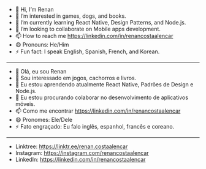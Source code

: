 - 👋 Hi, I’m Renan
- 👀 I’m interested in games, dogs, and books.
- 🌱 I’m currently learning React Native, Design Patterns, and Node.js.
- 💞️ I’m looking to collaborate on Mobile apps development.
- 📫 How to reach me https://linkedin.com/in/renancostaalencar
- 😄 Pronouns: He/Him
- ⚡ Fun fact: I speak English, Spanish, French, and Korean.

---
- 👋 Olá, eu sou Renan
- 👀 Sou interessado em jogos, cachorros e livros.
- 🌱 Eu estou aprendendo atualmente React Native, Padrões de Design e Node.js.
- 💞️ Eu estou procurando colaborar no desenvolvimento de aplicativos móveis.
- 📫 Como me encontrar https://linkedin.com/in/renancostaalencar
- 😄 Pronomes: Ele/Dele
- ⚡ Fato engraçado: Eu falo inglês, espanhol, francês e coreano.

---
- Linktree: https://linktr.ee/renan.costaalencar
- Instagram: https://instagram.com/renancostaalencar
- LinkedIn: https://linkedin.com/in/renancostaalencar

<!---
mr-costaalencar/mr-costaalencar is a ✨ special ✨ repository because its `README.md` (this file) appears on your GitHub profile.
You can click the Preview link to take a look at your changes.
--->
